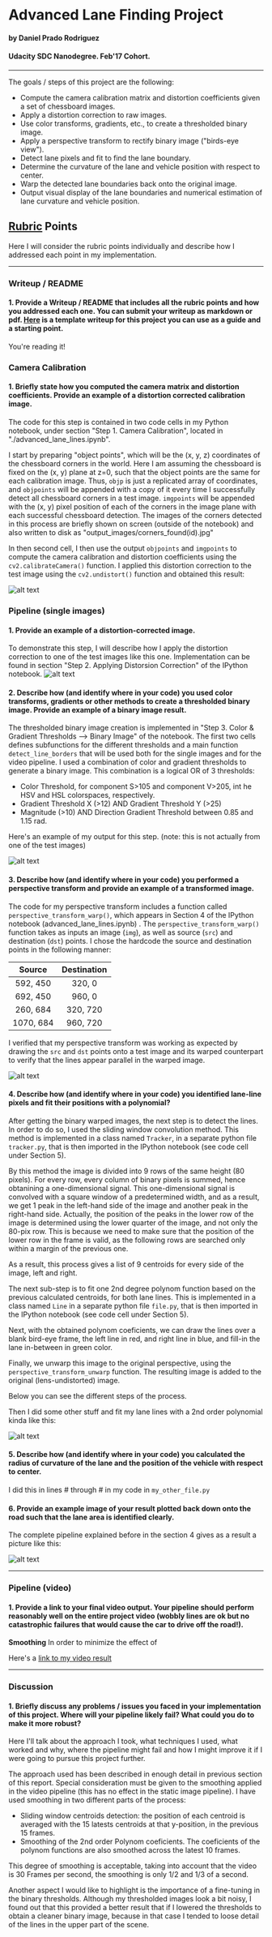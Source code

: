 # **Advanced Lane Finding Project**
#### by Daniel Prado Rodriguez
#### Udacity SDC Nanodegree. Feb'17 Cohort.
---
The goals / steps of this project are the following:

* Compute the camera calibration matrix and distortion coefficients given a set of chessboard images.
* Apply a distortion correction to raw images.
* Use color transforms, gradients, etc., to create a thresholded binary image.
* Apply a perspective transform to rectify binary image ("birds-eye view").
* Detect lane pixels and fit to find the lane boundary.
* Determine the curvature of the lane and vehicle position with respect to center.
* Warp the detected lane boundaries back onto the original image.
* Output visual display of the lane boundaries and numerical estimation of lane curvature and vehicle position.

[//]: # (Image References)

[image1]: ./examples/undistort_output.png "Undistorted"
[image2]: ./test_images/test1.jpg "Road Transformed"
[image3]: ./output_images/binary1.jpg "Binary Thresholded image"
[image4]: ./examples/warped_straight_lines.jpg "Warp Example"
[image5]: ./examples/color_fit_lines.jpg "Fit Visual"
[image6]: ./examples/example_output.jpg "Output"
[video1]: ./project_video.mp4 "Video"

## [Rubric](https://review.udacity.com/#!/rubrics/571/view) Points

Here I will consider the rubric points individually and describe how I addressed each point in my implementation.  

---

### Writeup / README

#### 1. Provide a Writeup / README that includes all the rubric points and how you addressed each one.  You can submit your writeup as markdown or pdf.  [Here](https://github.com/udacity/CarND-Advanced-Lane-Lines/blob/master/writeup_template.md) is a template writeup for this project you can use as a guide and a starting point.  

You're reading it!

### Camera Calibration

#### 1. Briefly state how you computed the camera matrix and distortion coefficients. Provide an example of a distortion corrected calibration image.

The code for this step is contained in two code cells in my Python notebook, under section "Step 1. Camera Calibration", located in "./advanced_lane_lines.ipynb".

I start by preparing "object points", which will be the (x, y, z) coordinates of the chessboard corners in the world. Here I am assuming the chessboard is fixed on the (x, y) plane at z=0, such that the object points are the same for each calibration image.  Thus, `objp` is just a replicated array of coordinates, and `objpoints` will be appended with a copy of it every time I successfully detect all chessboard corners in a test image.  `imgpoints` will be appended with the (x, y) pixel position of each of the corners in the image plane with each successful chessboard detection.  The images of the corners detected in this process are briefly shown on screen (outside of the notebook) and also written to disk as "output_images/corners_found(id).jpg"

In then second cell, I then use the output `objpoints` and `imgpoints` to compute the camera calibration and distortion coefficients using the `cv2.calibrateCamera()` function.  I applied this distortion correction to the test image using the `cv2.undistort()` function and obtained this result: 

![alt text][image1]

### Pipeline (single images)

#### 1. Provide an example of a distortion-corrected image.

To demonstrate this step, I will describe how I apply the distortion correction to one of the test images like this one. Implementation can be found in section "Step 2. Applying Distorsion Correction" of the IPython notebook.
![alt text][image2]

#### 2. Describe how (and identify where in your code) you used color transforms, gradients or other methods to create a thresholded binary image.  Provide an example of a binary image result.

The thresholded binary image creation is implemented in "Step 3. Color & Gradient Thresholds --> Binary Image" of the notebook. The first two cells defines subfunctions for the different thresholds and a main function `detect_line_borders` that will be used both for the single images and for the video pipeline.
I used a combination of color and gradient thresholds to generate a binary image.
This combination is a logical OR of 3 thresholds:
* Color Threshold, for component S>105 and component V>205, int he HSV and HSL colorspaces, respectively.
* Gradient Threshold X (>12) AND Gradient Threshold Y (>25)
* Magnitude (>10) AND Direction Gradient Threshold between 0.85 and 1.15 rad.

Here's an example of my output for this step.  (note: this is not actually from one of the test images)

![alt text][image3]

#### 3. Describe how (and identify where in your code) you performed a perspective transform and provide an example of a transformed image.

The code for my perspective transform includes a function called `perspective_transform_warp()`, which appears in Section 4 of the IPython notebook (advanced_lane_lines.ipynb) .  The `perspective_transform_warp()` function takes as inputs an image (`img`), as well as source (`src`) and destination (`dst`) points.  I chose the hardcode the source and destination points in the following manner:

| Source        | Destination   | 
|:-------------:|:-------------:| 
| 592, 450      | 320, 0        | 
| 692, 450      | 960, 0        |
| 260, 684      | 320, 720      |
| 1070, 684     | 960, 720      |

I verified that my perspective transform was working as expected by drawing the `src` and `dst` points onto a test image and its warped counterpart to verify that the lines appear parallel in the warped image.

![alt text][image4]

#### 4. Describe how (and identify where in your code) you identified lane-line pixels and fit their positions with a polynomial?

After getting the binary warped images, the next step is to detect the lines. In order to do so, I used the sliding window convolution method.
This method is implemented in a class named `Tracker`, in a separate python file `tracker.py`, that is then imported in the IPython notebook (see code cell under Section 5).

By this method the image is divided into 9 rows of the same height (80 pixels). For every row, every column of binary pixels is summed, hence obtanining a one-dimensional signal.
This one-dimensional signal is convolved with a square window of a predetermined width, and as a result, we get 1 peak in the left-hand side of the image and another peak in the right-hand side.
Actually, the position of the peaks in the lower row of the image is determined using the lower quarter of the image, and not only the 80-pix row. This is because we need to make sure that the position of the lower row in the frame is valid, as the following rows are searched only within a margin of the previous one.

As a result, this process gives a list of 9 centroids for every side of the image, left and right.

The next sub-step is to fit one 2nd degree polynom function based on the previous calculated centroids, for both lane lines.
This is implemented in a class named `Line` in a separate python file `file.py`, that is then imported in the IPython notebook (see code cell under Section 5).

Next, with the obtained polynom coeficients, we can draw the lines over a blank bird-eye frame, the left line in red, and right line in blue, and fill-in the lane in-between in green color.

Finally, we unwarp this image to the original perspective, using the `perspective_transform_unwarp` function. The resulting image is added to the original (lens-undistorted) image.

Below you can see the different steps of the process.


Then I did some other stuff and fit my lane lines with a 2nd order polynomial kinda like this:

![alt text][image5]

#### 5. Describe how (and identify where in your code) you calculated the radius of curvature of the lane and the position of the vehicle with respect to center.

I did this in lines # through # in my code in `my_other_file.py`

#### 6. Provide an example image of your result plotted back down onto the road such that the lane area is identified clearly.

The complete pipeline explained before in the section 4 gives as a result a picture like this:


![alt text][image6]

---

### Pipeline (video)

#### 1. Provide a link to your final video output.  Your pipeline should perform reasonably well on the entire project video (wobbly lines are ok but no catastrophic failures that would cause the car to drive off the road!).

**Smoothing**
In order to minimize the effect of 

Here's a [link to my video result](./project_video.mp4)

---

### Discussion

#### 1. Briefly discuss any problems / issues you faced in your implementation of this project.  Where will your pipeline likely fail?  What could you do to make it more robust?

Here I'll talk about the approach I took, what techniques I used, what worked and why, where the pipeline might fail and how I might improve it if I were going to pursue this project further.  

The approach used has been described in enough detail in previous section of this report.
Special consideration must be given to the smoothing applied in the video pipeline (this has no effect in the static image pipeline).
I have used smoothing in two different parts of the process:
* Sliding window centroids detection: the position of each centroid is averaged with the 15 latests centroids at that y-position, in the previous 15 frames.
* Smoothing of the 2nd order Polynom coeficients. The coeficients of the polynom functions are also smoothed across the latest 10 frames.

This degree of smoothing is acceptable, taking into account that the video is 30 Frames per second, the smoothing is only 1/2 and 1/3 of a second.

Another aspect I would like to highlight is the importance of a fine-tuning in the binary thresholds. Although my thresholded images look a bit noisy, I found out that this provided a better result that if I lowered the thresholds to obtain a cleaner binary image, because in that case I tended to loose detail of the lines in the upper part of the scene.



